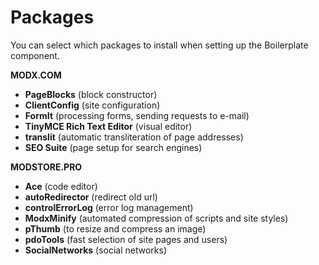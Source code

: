 # Packages

You can select which packages to install when setting up the Boilerplate component.

**MODX.COM**
- **PageBlocks** (block constructor)
- **ClientConfig** (site configuration)
- **FormIt** (processing forms, sending requests to e-mail)
- **TinyMCE Rich Text Editor** (visual editor)
- **translit** (automatic transliteration of page addresses)
- **SEO Suite** (page setup for search engines)

**MODSTORE.PRO**
- **Ace** (code editor)
- **autoRedirector** (redirect old url)
- **controlErrorLog** (error log management)
- **ModxMinify** (automated compression of scripts and site styles)
- **pThumb** (to resize and compress an image)
- **pdoTools** (fast selection of site pages and users)
- **SocialNetworks** (social networks)